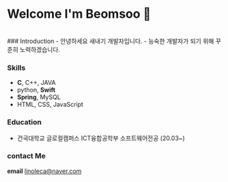 # Welcome I'm Beomsoo 👋
<br>
### Introduction
- 안녕하세요 새내기 개발자입니다.
- 능숙한 개발자가 되기 위해 꾸준히 노력하겠습니다.

### Skills 
-   <b>C</b>, C++, JAVA
-   python, <b>Swift</b>
-   <b>Spring</b>, MySQL
-   HTML, CSS, JavaScript

### Education

- 건국대학교 글로컬캠퍼스 ICT융합공학부 소프트웨어전공 (20.03~)


### contact Me 

<b>email</b> linoleca@naver.com<br>





<!--
**pbgodsoo/pbgodsoo** is a ✨ _special_ ✨ repository because its `README.md` (this file) appears on your GitHub profile.

Here are some ideas to get you started:

- 🔭 I’m currently working on ...
- 🌱 I’m currently learning ...
- 👯 I’m looking to collaborate on ...
- 🤔 I’m looking for help with ...
- 💬 Ask me about ...
- 📫 How to reach me: ...
- 😄 Pronouns: ...
- ⚡ Fun fact: ...
-->
